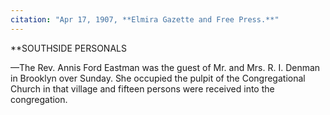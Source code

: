 ```yaml
---
citation: "Apr 17, 1907, **Elmira Gazette and Free Press.**" 
---
```

**SOUTHSIDE PERSONALS

—The Rev. Annis Ford Eastman was the guest of Mr. and Mrs. R. I. Denman in Brooklyn over Sunday. She occupied the pulpit of the Congregational Church in that village and fifteen persons were received into the congregation.